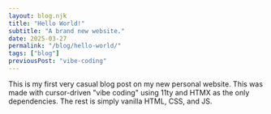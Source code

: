 ```yaml
---
layout: blog.njk
title: "Hello World!"
subtitle: "A brand new website."
date: 2025-03-27
permalink: "/blog/hello-world/"
tags: ["blog"]
previousPost: "vibe-coding"
---
```


This is my first very casual blog post on my new personal website. This was made with cursor-driven "vibe coding" using 11ty and HTMX as the only dependencies. The rest is simply vanilla HTML, CSS, and JS.